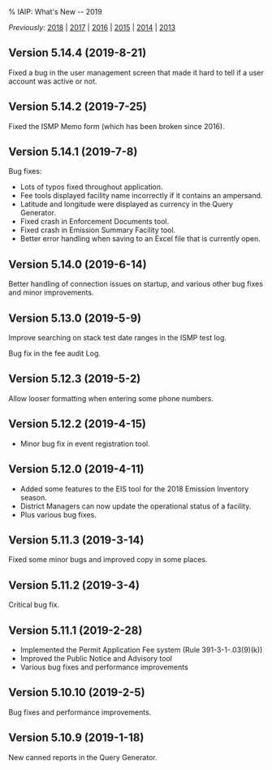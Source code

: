 % IAIP: What's New -- 2019

*Previously:*
[2018](changelog-2018.html) |
[2017](changelog-2017.html) |
[2016](changelog-2016.html) |
[2015](changelog-2015.html) |
[2014](changelog-2014.html) |
[2013](changelog-2013.html)

## Version 5.14.4 <span>(2019-8-21)</span>

Fixed a bug in the user management screen that made it hard to tell if a user
account was active or not.

## Version 5.14.2 <span>(2019-7-25)</span>

Fixed the ISMP Memo form (which has been broken since 2016).

## Version 5.14.1 <span>(2019-7-8)</span>

Bug fixes:

* Lots of typos fixed throughout application.
* Fee tools displayed facility name incorrectly if it contains an ampersand.
* Latitude and longitude were displayed as currency in the Query Generator.
* Fixed crash in Enforcement Documents tool.
* Fixed crash in Emission Summary Facility tool.
* Better error handling when saving to an Excel file that is currently open.

## Version 5.14.0 <span>(2019-6-14)</span>

Better handling of connection issues on startup, and various other bug fixes
and minor improvements.

## Version 5.13.0 <span>(2019-5-9)</span>

Improve searching on stack test date ranges in the ISMP test log.

Bug fix in the fee audit Log.

## Version 5.12.3 <span>(2019-5-2)</span>

Allow looser formatting when entering some phone numbers.

## Version 5.12.2 <span>(2019-4-15)</span>

* Minor bug fix in event registration tool.

## Version 5.12.0 <span>(2019-4-11)</span>

* Added some features to the EIS tool for the 2018 Emission Inventory season.
* District Managers can now update the operational status of a facility.
* Plus various bug fixes.

## Version 5.11.3 <span>(2019-3-14)</span>

Fixed some minor bugs and improved copy in some places.

## Version 5.11.2 <span>(2019-3-4)</span>

Critical bug fix.

## Version 5.11.1 <span>(2019-2-28)</span>

* Implemented the Permit Application Fee system (Rule 391-3-1-.03(9)(k))
* Improved the Public Notice and Advisory tool
* Various bug fixes and performance improvements

## Version 5.10.10 <span>(2019-2-5)</span>

Bug fixes and performance improvements.

## Version 5.10.9 <span>(2019-1-18)</span>

New canned reports in the Query Generator.
